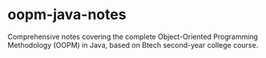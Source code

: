 # oopm-java-notes
Comprehensive notes covering the complete Object-Oriented Programming Methodology (OOPM) in Java, based on Btech second-year college course.
